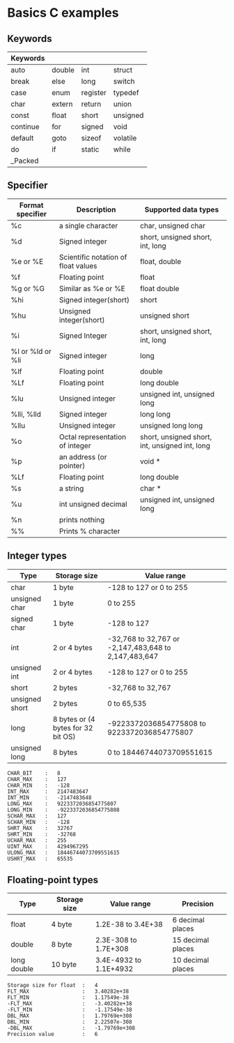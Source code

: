 # Basics C examples

##  Keywords
| Keywords  |  |  |  |
| --- | --- | --- | --- |
| auto      | double    | int       | struct    |
| break     | else      | long      | switch    |
| case      | enum      | register  | typedef   |
| char      | extern    | return    | union     |
| const     | float     | short     | unsigned  |
| continue  | for       | signed    | void      |
| default   | goto      | sizeof    | volatile  |
| do        | if        | static    | while     |
| _Packed   |           |           |           |

## Specifier

| Format specifier  | Description |  Supported data types |
| --- | --- | --- | 
| %c                | a single character                        | char, unsigned char |
| %d                | Signed integer                            | short, unsigned short, int, long |
| %e or %E          | Scientific notation of float values       | float, double |
| %f                | Floating point                            | float |
| %g or %G          | Similar as %e or %E                       | float double |
| %hi               | Signed integer(short)                     | short |
| %hu               | Unsigned integer(short)                   | unsigned short |
| %i                | Signed Integer                            | short, unsigned short, int, long |
| %l or %ld or %li  | Signed integer                            | long |
| %lf               | Floating point                            | double |
| %Lf               | Floating point                            | long double |
| %lu               | Unsigned integer                          | unsigned int, unsigned long |
| %lli, %lld        | Signed integer                            | long long |
| %llu              | Unsigned integer                          | unsigned long long |
| %o                | Octal representation of integer           | short, unsigned short, int, unsigned int, long |
| %p                | an address (or pointer)                   | void *     |
| %Lf               | Floating point                            | long double |
| %s                | a string                                  | char * |
| %u                | int unsigned decimal                      | unsigned int, unsigned long |
| %n                | prints nothing                            | 
| %%                | Prints % character                        | 

## Integer types

| Type | Storage size | Value range |  
| --- | --- | --- |
| char              | 1 byte                              | -128 to 127 or 0 to 255 | 
| unsigned char     | 1 byte                              | 0 to 255                | 
| signed char       | 1 byte                              | -128 to 127             | 
| int               | 2 or 4 bytes                        | -32,768 to 32,767 or -2,147,483,648 to 2,147,483,647 | 
| unsigned int      | 2 or 4 bytes                        | -128 to 127 or 0 to 255 | 
| short             | 2 bytes                             | -32,768 to 32,767       | 
| unsigned short    | 2 bytes                             | 0 to 65,535             | 
| long              | 8 bytes or (4 bytes for 32 bit OS)  | -9223372036854775808 to 9223372036854775807 | 
| unsigned long     | 8 bytes                             | 0 to 18446744073709551615 | 

```
CHAR_BIT    :   8
CHAR_MAX    :   127
CHAR_MIN    :   -128
INT_MAX     :   2147483647
INT_MIN     :   -2147483648
LONG_MAX    :   9223372036854775807
LONG_MIN    :   -9223372036854775808
SCHAR_MAX   :   127
SCHAR_MIN   :   -128
SHRT_MAX    :   32767
SHRT_MIN    :   -32768
UCHAR_MAX   :   255
UINT_MAX    :   4294967295
ULONG_MAX   :   18446744073709551615
USHRT_MAX   :   65535
```
## Floating-point types

| Type  | Storage size | Value range | Precision |
| --- | --- | --- | --- |
| float         | 4 byte     | 1.2E-38 to 3.4E+38      | 6 decimal places    |
| double        | 8 byte     | 2.3E-308 to 1.7E+308    | 15 decimal places   |
| long double   | 10 byte    | 3.4E-4932 to 1.1E+4932  | 10 decimal places   |

```
Storage size for float  :   4 
FLT_MAX                 :   3.40282e+38
FLT_MIN                 :   1.17549e-38
-FLT_MAX                :   -3.40282e+38
-FLT_MIN                :   -1.17549e-38
DBL_MAX                 :   1.79769e+308
DBL_MIN                 :   2.22507e-308
-DBL_MAX                :   -1.79769e+308
Precision value         :   6
```
